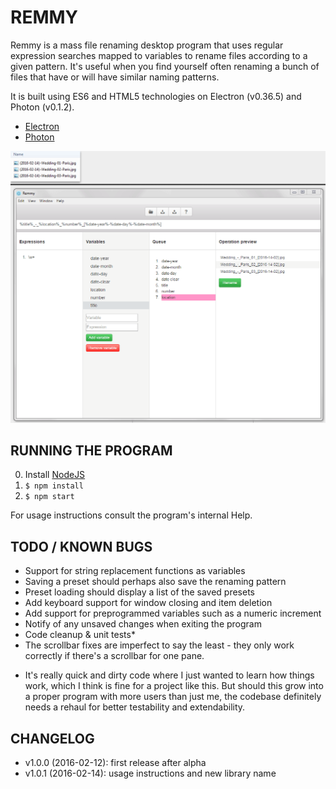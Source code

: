 # REMMY

Remmy is a mass file renaming desktop program that uses regular expression
searches mapped to variables to rename files according to a given pattern.
It's useful when you find yourself often renaming a bunch of files that have or
will have similar naming patterns.

It is built using ES6 and HTML5 technologies on Electron (v0.36.5) and Photon (v0.1.2).

* [Electron](http://electron.atom.io/)
* [Photon](http://photonkit.com/)

![Remmy](remmy-screenshot.png?raw=true "Remmy")

## RUNNING THE PROGRAM ##

0. Install [NodeJS](https://nodejs.org/en/)
1. `$ npm install`
2. `$ npm start`

For usage instructions consult the program's internal Help.

## TODO / KNOWN BUGS ##

- Support for string replacement functions as variables
- Saving a preset should perhaps also save the renaming pattern
- Preset loading should display a list of the saved presets
- Add keyboard support for window closing and item deletion
- Add support for preprogrammed variables such as a numeric increment
- Notify of any unsaved changes when exiting the program
- Code cleanup & unit tests*
- The scrollbar fixes are imperfect to say the least - they only work correctly
  if there's a scrollbar for one pane.

* It's really quick and dirty code where I just wanted to learn how things work,
  which I think is fine for a project like this. But should this grow into a
  proper program with more users than just me, the codebase definitely needs a
  rehaul for better testability and extendability.

## CHANGELOG ##

* v1.0.0 (2016-02-12): first release after alpha
* v1.0.1 (2016-02-14): usage instructions and new library name

